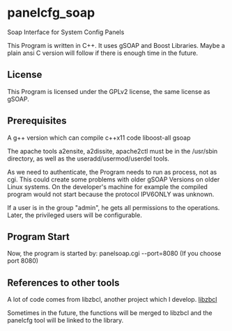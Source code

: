 # panelcfg_soap
Soap Interface for System Config Panels

This Program is written in C++.
It uses gSOAP and Boost Libraries.
Maybe a plain ansi C version will follow if there is enough time in the future.

## License

This Program is licensed under the GPLv2 license, the same license as gSOAP.

## Prerequisites

A g++ version which can compile c++x11 code
liboost-all
gsoap

The apache tools a2ensite, a2dissite, apache2ctl must be in the /usr/sbin directory, as well as the useradd/usermod/userdel tools.

As we need to authenticate, the Program needs to run as process, not as cgi.
This could create some problems with older gSOAP Versions on older Linux systems.
On the developer's machine for example the compiled program would not start because the protocol IPV6ONLY was unknown.

If a user is in the group "admin", he gets all permissions to the operations.
Later, the privileged users will be configurable.

## Program Start

Now, the program is started by:
panelsoap.cgi --port=8080 (If you choose port 8080)



## References to other tools

A lot of code comes from libzbcl, another project which I develop.
[libzbcl](https://sourceforge.net/projects/zonkiies-big-collection-lib/)

Sometimes in the future, the functions will be merged to libzbcl and the panelcfg tool will be linked to the library.


